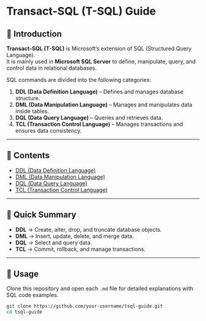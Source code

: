 # Transact-SQL (T-SQL) Guide

## 📌 Introduction
**Transact-SQL (T-SQL)** is Microsoft’s extension of SQL (Structured Query Language).  
It is mainly used in **Microsoft SQL Server** to define, manipulate, query, and control data in relational databases.  

SQL commands are divided into the following categories:

1. **DDL (Data Definition Language)** – Defines and manages database structure.  
2. **DML (Data Manipulation Language)** – Manages and manipulates data inside tables.  
3. **DQL (Data Query Language)** – Queries and retrieves data.  
4. **TCL (Transaction Control Language)** – Manages transactions and ensures data consistency.  

---

## 📂 Contents

- [DDL (Data Definition Language)](./transact-SQL/DDL.md)  
- [DML (Data Manipulation Language)](./transact-SQL/DML.md)  
- [DQL (Data Query Language)](./transact-SQL/DQL.md)  
- [TCL (Transaction Control Language)](./transact-SQL/TCL.md)  

---

## 📝 Quick Summary

- **DDL** → Create, alter, drop, and truncate database objects.  
- **DML** → Insert, update, delete, and merge data.  
- **DQL** → Select and query data.  
- **TCL** → Commit, rollback, and manage transactions.  

---

## 🚀 Usage
Clone this repository and open each `.md` file for detailed explanations with SQL code examples.

```bash
git clone https://github.com/your-username/tsql-guide.git
cd tsql-guide
